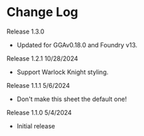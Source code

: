 # Change Log

Release 1.3.0

- Updated for GGAv0.18.0 and Foundry v13.

Release 1.2.1 10/28/2024

- Support Warlock Knight styling.

Release 1.1.1 5/6/2024

- Don't make this sheet the default one!

Release 1.1.0 5/4/2024

- Initial release
